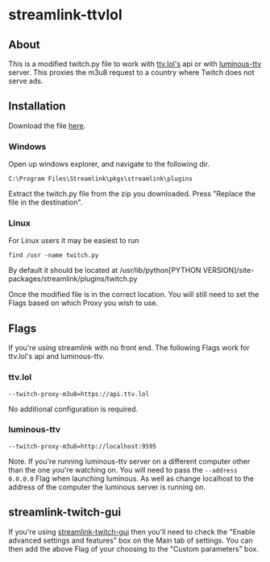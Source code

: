# streamlink-ttvlol
## About
This is a modified twitch.py file to work with [ttv.lol's](https://github.com/TTV-LOL/extensions) api or with [luminous-ttv](https://github.com/AlyoshaVasilieva/luminous-ttv) server. This proxies the m3u8 request to a country where Twitch does not serve ads.

## Installation

Download the file [here](https://github.com/2bc4/streamlink-ttvlol/archive/refs/heads/master.zip). 
### Windows
Open up windows explorer, and navigate to the following dir.
```
C:\Program Files\Streamlink\pkgs\streamlink\plugins
```
Extract the twitch.py file from the zip you downloaded. Press "Replace the file in the destination".
### Linux
For Linux users it may be easiest to run 
```
find /usr -name twitch.py 
```
By default it should be located at /usr/lib/python[PYTHON VERSION]/site-packages/streamlink/plugins/twitch.py

Once the modified file is in the correct location. You will still need to set the Flags based on which Proxy you wish to use. 

## Flags
If you're using streamlink with no front end. The following Flags work for ttv.lol's api and luminous-ttv.
### ttv.lol
```
--twitch-proxy-m3u8=https://api.ttv.lol
```
No additional configuration is required.
### luminous-ttv
```
--twitch-proxy-m3u8=http://localhost:9595
```
Note. If you're running luminous-ttv server on a different computer other than the one you're watching on. You will need to pass the ```--address 0.0.0.0``` Flag when launching luminous. As well as change localhost to the address of the computer the luminous server is running on.

## streamlink-twitch-gui
If you're using [streamlink-twitch-gui](https://github.com/streamlink/streamlink-twitch-gui) then you'll need to check the "Enable advanced settings and features" box on the Main tab of settings. You can then add the above Flag of your choosing to the "Custom parameters" box.

